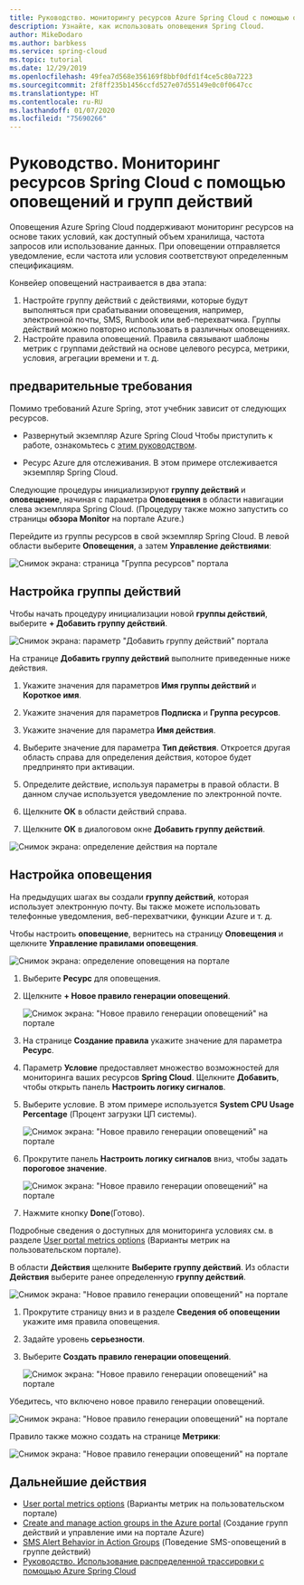 ```yaml
---
title: Руководство. мониторингу ресурсов Azure Spring Cloud с помощью оповещений и групп действий | Документация Майкрософт
description: Узнайте, как использовать оповещения Spring Cloud.
author: MikeDodaro
ms.author: barbkess
ms.service: spring-cloud
ms.topic: tutorial
ms.date: 12/29/2019
ms.openlocfilehash: 49fea7d568e356169f8bbf0dfd1f4ce5c80a7223
ms.sourcegitcommit: 2f8ff235b1456ccfd527e07d55149e0c0f0647cc
ms.translationtype: HT
ms.contentlocale: ru-RU
ms.lasthandoff: 01/07/2020
ms.locfileid: "75690266"
---
```

# <a name="tutorial-monitor-spring-cloud-resources-using-alerts-and-action-groups"></a>Руководство. Мониторинг ресурсов Spring Cloud с помощью оповещений и групп действий

Оповещения Azure Spring Cloud поддерживают мониторинг ресурсов на основе таких условий, как доступный объем хранилища, частота запросов или использование данных. При оповещении отправляется уведомление, если частота или условия соответствуют определенным спецификациям.

Конвейер оповещений настраивается в два этапа: 
1. Настройте группу действий с действиями, которые будут выполняться при срабатывании оповещения, например, электронной почты, SMS, Runbook или веб-перехватчика. Группы действий можно повторно использовать в различных оповещениях.
2. Настройте правила оповещений. Правила связывают шаблоны метрик с группами действий на основе целевого ресурса, метрики, условия, агрегации времени и т. д.

## <a name="prerequisites"></a>предварительные требования
Помимо требований Azure Spring, этот учебник зависит от следующих ресурсов.

* Развернутый экземпляр Azure Spring Cloud  Чтобы приступить к работе, ознакомьтесь с [этим руководством](spring-cloud-quickstart-launch-app-cli.md).

* Ресурс Azure для отслеживания. В этом примере отслеживается экземпляр Spring Cloud.
 
Следующие процедуры инициализируют **группу действий** и **оповещение**, начиная с параметра **Оповещения** в области навигации слева экземпляра Spring Cloud. (Процедуру также можно запустить со страницы **обзора Monitor** на портале Azure.) 

Перейдите из группы ресурсов в свой экземпляр Spring Cloud. В левой области выберите **Оповещения**, а затем **Управление действиями**:

![Снимок экрана: страница "Группа ресурсов" портала](media/alerts-action-groups/action-1-a.png)

## <a name="set-up-action-group"></a>Настройка группы действий

Чтобы начать процедуру инициализации новой **группы действий**, выберите **+ Добавить группу действий**.

![Снимок экрана: параметр "Добавить группу действий" портала](media/alerts-action-groups/action-1.png)

На странице **Добавить группу действий** выполните приведенные ниже действия.

 1. Укажите значения для параметров **Имя группы действий** и **Короткое имя**.

 1. Укажите значения для параметров **Подписка** и **Группа ресурсов**.

 1. Укажите значение для параметра **Имя действия**.

 1. Выберите значение для параметра **Тип действия**.  Откроется другая область справа для определения действия, которое будет предпринято при активации.

 1. Определите действие, используя параметры в правой области.  В данном случае используется уведомление по электронной почте.

 1. Щелкните **ОК** в области действий справа.

 1. Щелкните **ОК** в диалоговом окне **Добавить группу действий**. 

  ![Снимок экрана: определение действия на портале](media/alerts-action-groups/action-2.png)

## <a name="set-up-alert"></a>Настройка оповещения 

На предыдущих шагах вы создали **группу действий**, которая использует электронную почту. Вы также можете использовать телефонные уведомления, веб-перехватчики, функции Azure и т. д.  

Чтобы настроить **оповещение**, вернитесь на страницу **Оповещения** и щелкните **Управление правилами оповещения**.

  ![Снимок экрана: определение оповещения на портале](media/alerts-action-groups/alerts-2.png)

1. Выберите **Ресурс** для оповещения.

1. Щелкните **+ Новое правило генерации оповещений**.

   ![Снимок экрана: "Новое правило генерации оповещений" на портале](media/alerts-action-groups/alerts-3.png)

1. На странице **Создание правила** укажите значение для параметра **Ресурс**.

1. Параметр **Условие** предоставляет множество возможностей для мониторинга ваших ресурсов **Spring Cloud**.  Щелкните **Добавить**, чтобы открыть панель **Настроить логику сигналов**.

1. Выберите условие. В этом примере используется **System CPU Usage Percentage** (Процент загрузки ЦП системы).

   ![Снимок экрана: "Новое правило генерации оповещений" на портале](media/alerts-action-groups/alerts-3-1.png)

1. Прокрутите панель **Настроить логику сигналов** вниз, чтобы задать **пороговое значение**.

   ![Снимок экрана: "Новое правило генерации оповещений" на портале](media/alerts-action-groups/alerts-3-2.png)

1. Нажмите кнопку **Done**(Готово).

Подробные сведения о доступных для мониторинга условиях см. в разделе [User portal metrics options](https://docs.microsoft.com/azure/spring-cloud/spring-cloud-concept-metrics#user-portal-metrics-options) (Варианты метрик на пользовательском портале).

 В области **Действия** щелкните **Выберите группу действий**. Из области **Действия** выберите ранее определенную **группу действий**.

   ![Снимок экрана: "Новое правило генерации оповещений" на портале](media/alerts-action-groups/alerts-3-3.png) 

1. Прокрутите страницу вниз и в разделе **Сведения об оповещении** укажите имя правила оповещения.

1. Задайте уровень **серьезности**.

1. Выберите **Создать правило генерации оповещений**.

   ![Снимок экрана: "Новое правило генерации оповещений" на портале](media/alerts-action-groups/alerts-3-4.png)

Убедитесь, что включено новое правило генерации оповещений.

   ![Снимок экрана: "Новое правило генерации оповещений" на портале](media/alerts-action-groups/alerts-4.png)

Правило также можно создать на странице **Метрики**:

   ![Снимок экрана: "Новое правило генерации оповещений" на портале](media/alerts-action-groups/alerts-5.png)

## <a name="next-steps"></a>Дальнейшие действия
* [User portal metrics options](https://docs.microsoft.com/azure/spring-cloud/spring-cloud-concept-metrics#user-portal-metrics-options) (Варианты метрик на пользовательском портале)
* [Create and manage action groups in the Azure portal](https://docs.microsoft.com/azure/azure-monitor/platform/action-groups) (Создание групп действий и управление ими на портале Azure)
* [SMS Alert Behavior in Action Groups](https://docs.microsoft.com/azure/azure-monitor/platform/alerts-sms-behavior) (Поведение SMS-оповещений в группе действий)
* [Руководство. Использование распределенной трассировки с помощью Azure Spring Cloud](https://docs.microsoft.com/azure/spring-cloud/spring-cloud-tutorial-distributed-tracing)
